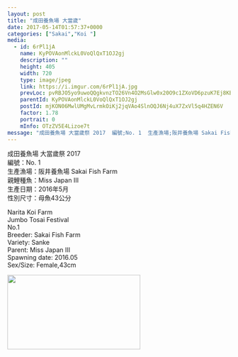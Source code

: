 ```yaml
---
layout: post
title: "成田養魚場 大當歲" 
date: 2017-05-14T01:57:37+0000 
categories: ["Sakai","Koi "] 
media:
  - id: 6rPl1jA
    name: KyPOVAonMlckL0VoQlQxT1OJ2gj
    description: ""   
    height: 405
    width: 720
    type: image/jpeg
    link: https://i.imgur.com/6rPl1jA.jpg
    prevLoc: pvRBJO5yo9uwoQQgkvnzTO26Vn4O2MsGlw0x20O9c1ZXoVD6pzuK7Ej8KBE0hz0Dx9OgGGiBXkD8JvvyIkLkMEpD6WcmEVXWr7Gxi4npRZEryBtXOyZqGvWzIEZYOXDlVDIR2MZ99JOmhkYmBVYRGmir8XZM6JoDSmgMvWZJJqs72oQAxL8gU6Kn7rkWrlcJrxZ82yO5tzkM00Y79yuAYolmVyDXt1mQ0m62JrHlEJlvpGX4TpvxRgAEkVCwpGZX4RpRizV1Wl
    parentId: KyPOVAonMlckL0VoQlQxT1OJ2gj
    postId: mjKON06MwlUMgMvLrmkOiKj2jqVAo4SlnOQJ6Nj4uX7ZxVl5q4HZEN6V
    factor: 1.78
    portrait: 0
    mInfo: OTzZV5E4Lizoe7t
message: "成田養魚場 大當歲祭 2017  編號;No. 1  生產漁場;阪井養魚場 Sakai Fish Farm   親鯉種魚;Miss Japan III  生產日期;2016年5月  性別尺寸;母魚43公分    Narita Koi Farm  Jumbo Tosai Festival  No.1  Breeder; Sakai Fish Farm  Variety; Sanke  Parent; Miss Japan III  Spawning date; 2016.05  SexSize; Female,43cm"
---
```


成田養魚場 大當歲祭 2017  
編號：No. 1  
生產漁場：阪井養魚場 Sakai Fish Farm   
親鯉種魚：Miss Japan III  
生產日期：2016年5月  
性別尺寸：母魚43公分  
  
Narita Koi Farm  
Jumbo Tosai Festival  
No.1  
Breeder: Sakai Fish Farm  
Variety: Sanke  
Parent: Miss Japan III  
Spawning date: 2016.05  
Sex/Size: Female,43cm


[//]: #media:  
<a href="https://i.imgur.com/6rPl1jA.jpg"><img src="https://i.imgur.com/6rPl1jA.jpg" height="168" width="300" /></a> 
 
